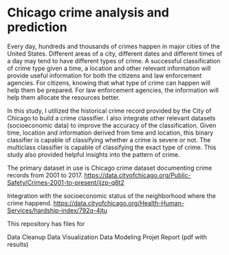 # Chicago crime analysis and prediction

Every day, hundreds and thousands of crimes happen in major cities of the United States. Different areas of a city, different dates and different times of a day may tend to have different types of crime. A successful classification of crime type given a time, a location and other relevant information will provide useful information for both the citizens and law enforcement agencies. For citizens, knowing that what type of crime can happen will help them be prepared. For law enforcement agencies, the information will help them allocate the resources better.

In this study, I utilized the historical crime record provided by the City of Chicago to build a crime classifier. I also integrate other relevant datasets (socioeconomic data) to improve the accuracy of the classification. Given time, location and information derived from time and location, this binary classifier is capable of classifying whether a crime is severe or not. The multiclass classifier is capable of classifying the exact type of crime. This study also provided helpful insights into the pattern of crime.

The primary dataset in use is Chicago crime dataset documenting crime records from 2001 to 2017. https://data.cityofchicago.org/Public-Safety/Crimes-2001-to-present/ijzp-q8t2

Integration with the socioeconomic status of the neighborhood where the crime happend. https://data.cityofchicago.org/Health-Human-Services/hardship-index/792q-4jtu

This repository has files for

Data Cleanup
Data Visualization
Data Modeling
Projet Report (pdf with results)

